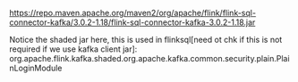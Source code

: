 https://repo.maven.apache.org/maven2/org/apache/flink/flink-sql-connector-kafka/3.0.2-1.18/flink-sql-connector-kafka-3.0.2-1.18.jar

Notice the shaded jar here, this is used in flinksql[need ot chk if this is not required if we use kafka client jar]: org.apache.flink.kafka.shaded.org.apache.kafka.common.security.plain.PlainLoginModule 

